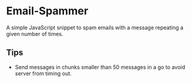 # Email-Spammer
A simple JavaScript snippet to spam emails with a message repeating a given number of times.

## Tips
- Send messages in chunks smaller than 50 messages in a go to avoid server from timing out.
